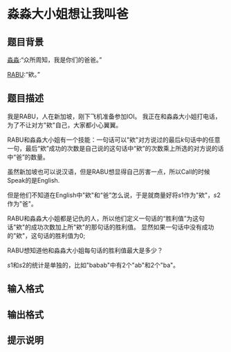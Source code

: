 # 淼淼大小姐想让我叫爸

## 题目背景

[淼淼](https://www.luogu.com.cn/user/105934):“众所周知，我是你们的爸爸。”

[RABU](https://www.luogu.com.cn/user/30878):“欸。”

## 题目描述

我是RABU，人在新加坡，刚下飞机准备参加IOI。
我正在和淼淼大小姐打电话，为了不让对方"欸"自己，大家都小心翼翼。

RABU和淼淼大小姐有一个技能：一句话可以"欸"对方说过的最后$k$句话中的任意一句，最后“欸”成功的次数是自己说的这句话中“欸”的次数乘上所选的对方说的话中“爸”的数量。

虽然新加坡也可以说汉语，但是RABU想显得自己厉害一点，所以Call的时候Speak的是English.

但是他们不知道在English中"欸"和“爸”怎么说，于是就商量好将$s1$作为"欸"，$s2$作为"爸"。

RABU和淼淼大小姐都是记仇的人，所以他们定义一句话的“胜利值”为这句话"欸"的成功次数加上所"欸"的那句话的胜利值。
显然如果一句话中没有成功的"欸"，这句话的胜利值为$0$;

RABU想知道他和淼淼大小姐每句话的胜利值最大是多少？

$s1$和$s2$的统计是单独的，比如"babab"中有$2$个"ab"和$2$个"ba"。

## 输入格式

## 输出格式

## 提示说明

